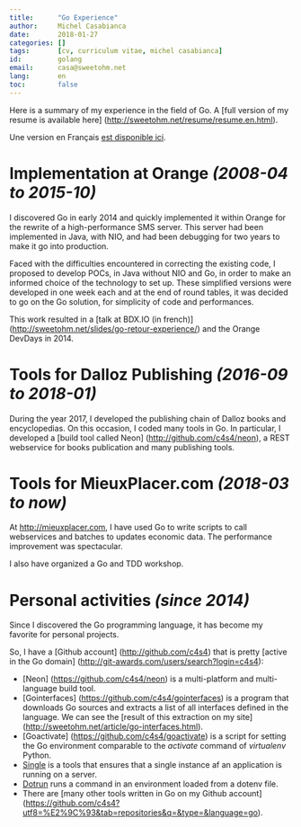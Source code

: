 ```yaml
---
title:      "Go Experience"
author:     Michel Casabianca
date:       2018-01-27
categories: []
tags:       [cv, curriculum vitae, michel casabianca]
id:         golang
email:      casa@sweetohm.net
lang:       en
toc:        false
---
```


Here is a summary of my experience in the field of Go. A [full version of my resume is available here] (http://sweetohm.net/resume/resume.en.html).

Une version en Français [est disponible ici](http://sweetohm.net/resume/golang.html).

<!-- more -->

# Implementation at Orange *(2008-04 to 2015-10)*

I discovered Go in early 2014 and quickly implemented it within Orange for the rewrite of a high-performance SMS server. This server had been implemented in Java, with NIO, and had been debugging for two years to make it go into production.

Faced with the difficulties encountered in correcting the existing code, I proposed to develop POCs, in Java without NIO and Go, in order to make an informed choice of the technology to set up. These simplified versions were developed in one week each and at the end of round tables, it was decided to go on the Go solution, for simplicity of code and performances.

This work resulted in a [talk at BDX.IO (in french)] (http://sweetohm.net/slides/go-retour-experience/) and the Orange DevDays in 2014.

# Tools for Dalloz Publishing *(2016-09 to 2018-01)*

During the year 2017, I developed the publishing chain of Dalloz books and encyclopedias. On this occasion, I coded many tools in Go. In particular, I developed a [build tool called Neon] (http://github.com/c4s4/neon), a REST webservice for books publication and many publishing tools.

# Tools for MieuxPlacer.com *(2018-03 to now)*

At <http://mieuxplacer.com>, I have used Go to write scripts to call webservices and batches to updates economic data. The performance improvement was spectacular.

I also have organized a Go and TDD workshop.

# Personal activities *(since 2014)*

Since I discovered the Go programming language, it has become my favorite for personal projects.

So, I have a [Github account] (http://github.com/c4s4) that is pretty [active in the Go domain] (http://git-awards.com/users/search?login=c4s4):

- [Neon] (https://github.com/c4s4/neon) is a multi-platform and multi-language build tool.
- [Gointerfaces] (https://github.com/c4s4/gointerfaces) is a program that downloads Go sources and extracts a list of all interfaces defined in the language. We can see the [result of this extraction on my site] (http://sweetohm.net/article/go-interfaces.html).
- [Goactivate] (https://github.com/c4s4/goactivate) is a script for setting the Go environment comparable to the *activate* command of *virtualenv* Python.
- [Single](https://github.com/c4s4/single) is a tools that ensures that a single instance af an application is running on a server.
- [Dotrun](https://github.com/c4s4/dotrun) runs a command in an environment loaded from a dotenv file.
- There are [many other tools written in Go on my Github account] (https://github.com/c4s4?utf8=%E2%9C%93&tab=repositories&q=&type=&language=go).
